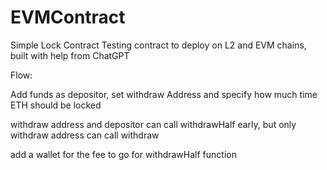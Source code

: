 # EVMContract
Simple Lock Contract
Testing contract to deploy on L2 and EVM chains, built with help from ChatGPT


Flow:

Add funds as depositor, set withdraw Address and specify how much time ETH should be locked

withdraw address and depositor can call withdrawHalf early, but only withdraw address can call withdraw

add a wallet for the fee to go for withdrawHalf function


